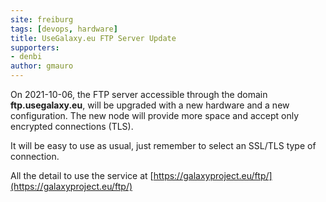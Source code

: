 ```yaml
---
site: freiburg
tags: [devops, hardware]
title: UseGalaxy.eu FTP Server Update 
supporters:
- denbi
author: gmauro
---
```


On 2021-10-06, the FTP server accessible through the domain __ftp.usegalaxy.eu__, will be upgraded with a new hardware and a new configuration.
The new node will provide more space and accept only encrypted connections (TLS).

It will be easy to use as usual, just remember to select an SSL/TLS type of connection.

All the detail to use the service at [https://galaxyproject.eu/ftp/](https://galaxyproject.eu/ftp/)
